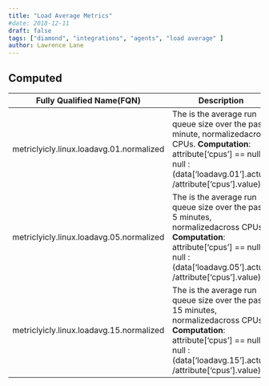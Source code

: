 ```yaml
---
title: "Load Average Metrics"
#date: 2018-12-11
draft: false
tags: ["diamond", "integrations", "agents", "load average" ]
author: Lawrence Lane
---
```


## Computed
| Fully Qualified Name(FQN)                | Description                                                                                                                                                                           | Units | Min | Max  | BASE | CORR | UTIL |
|------------------------------------------|---------------------------------------------------------------------------------------------------------------------------------------------------------------------------------------|-------|-----|------|------|------|------|
| metriclyicly.linux.loadavg.01.normalized | The is the average run queue size over the past minute, normalizedacross CPUs. **Computation**: attribute[‘cpus’] == null ? null : (data[‘loadavg.01’].actual /attribute[‘cpus’].value)     |       | 0   | none | yes  | no   | no   |
| metriclyicly.linux.loadavg.05.normalized | The is the average run queue size over the past 5 minutes, normalizedacross CPUs. **Computation**: attribute[‘cpus’] == null ? null : (data[‘loadavg.05’].actual /attribute[‘cpus’].value)  |       | 0   | none | yes  | yes  | no   |
| metriclyicly.linux.loadavg.15.normalized | The is the average run queue size over the past 15 minutes, normalizedacross CPUs. **Computation**: attribute[‘cpus’] == null ? null : (data[‘loadavg.15’].actual /attribute[‘cpus’].value) |       | 0   | none | yes  | no   | no   |

